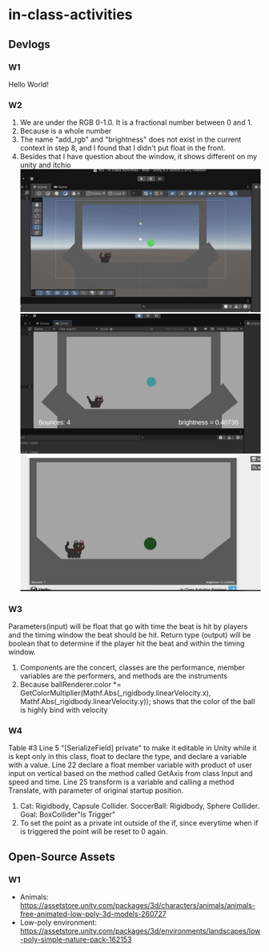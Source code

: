 # in-class-activities
## Devlogs
### W1
Hello World!

### W2
1. We are under the RGB 0-1.0. It is a fractional number between 0 and 1.
2. Because is a whole number
3. The name "add_rgb" and "brightness" does not exist in the current context in step 8, and I found that I didn't put float in the front.
4. Besides that I have question about the window, it shows different on my unity and itchio
![alt text](https://github.com/UCI-GDIM31/class-activities-p1ziYu/blob/main/In%20Class%20Activities/Assets/Unity_in_scene.png)
![alt text](https://github.com/UCI-GDIM31/class-activities-p1ziYu/blob/main/In%20Class%20Activities/Assets/Unity_in_play.png)
![alt text](https://github.com/UCI-GDIM31/class-activities-p1ziYu/blob/main/In%20Class%20Activities/Assets/itchio.png)

### W3
Parameters(input) will be float that go with time the beat is hit by players and the timing window the beat should be hit. Return type (output) will be boolean that to determine if the player hit the beat and within the timing window.
1. Components are the concert, classes are the performance, member variables are the performers, and methods are the instruments
2. Because ballRenderer.color *= GetColorMultiplier(Mathf.Abs(_rigidbody.linearVelocity.x), Mathf.Abs(_rigidbody.linearVelocity.y)); shows that the color of the ball is highly bind with velocity

### W4
Table #3
Line 5 "[SerializeField] private" to make it editable in Unity while it is kept only in this class, float to declare the type, and declare a variable with a value.
Line 22 declare a float member variable with product of user input on vertical based on the method called GetAxis from class Input and speed and time.
Line 25 transform is a variable and calling a method Translate, with parameter of original startup position. 
1. Cat: Rigidbody, Capsule Collider. SoccerBall: Rigidbody, Sphere Collider. Goal: BoxCollider"Is Trigger"
2. To set the point as a private int outside of the if, since everytime when if is triggered the point will be reset to 0 again.
## Open-Source Assets
### W1
- Animals: https://assetstore.unity.com/packages/3d/characters/animals/animals-free-animated-low-poly-3d-models-260727 
- Low-poly environment: https://assetstore.unity.com/packages/3d/environments/landscapes/low-poly-simple-nature-pack-162153 